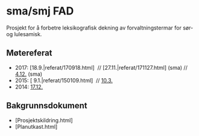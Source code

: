 # sma/smj FAD

Prosjekt for å forbetre leksikografisk dekning av forvaltningstermar for
sør- og lulesamisk.

## Møtereferat

- 2017: [18.9.|referat/170918.html]  // [27.11.|referat/171127.html] (sma) // [4.12.](referat/171204.html) (sma)
- 2015: [ 9.1.|referat/150109.html]  // [ 10.3.](referat/150310.html)
- 2014: [17.12.](referat/141217.html)

## Bakgrunnsdokument

- [Prosjektskildring.html]
- [Planutkast.html]
